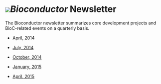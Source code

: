 # ![](/images/icons/help.gif)*Bioconductor* Newsletter

The Bioconductor newsletter summarizes core development projects 
and BioC-related events on a quarterly basis.

* [April, 2014](2014_April/)

* [July, 2014](2014_July/)

* [October, 2014](2014_October/)

* [January, 2015](2015_January/)

* [April, 2015](2015_April/)
